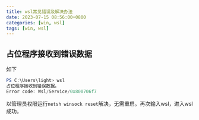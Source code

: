 ```yaml
---
title: wsl常见错误及解决办法
date: 2023-07-15 08:56:00+0800
categories: [win, wsl]
tags: [win, wsl]     
---
```


## 占位程序接收到错误数据

如下

```powershell
PS C:\Users\light> wsl
占位程序接收到错误数据。
Error code: Wsl/Service/0x800706f7
```

以管理员权限运行`netsh winsock reset`解决，无需重启。再次输入wsl，进入wsl成功。